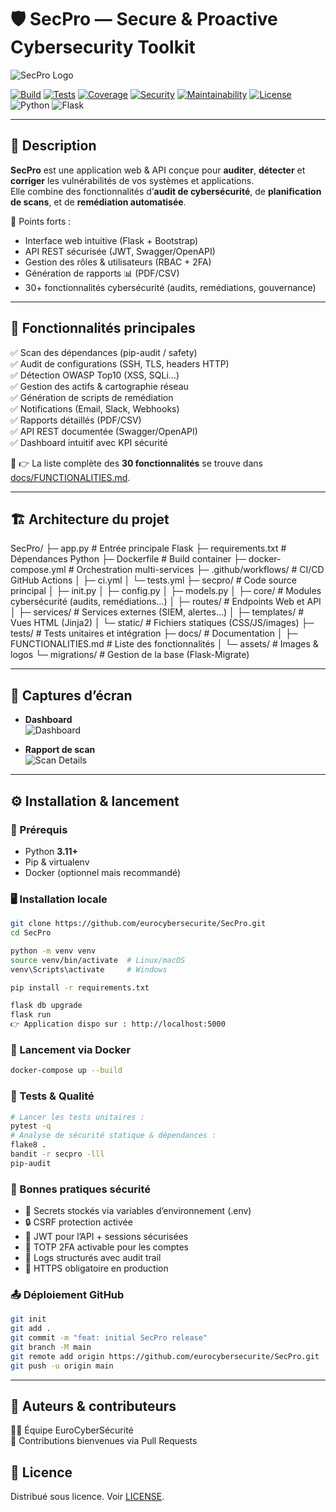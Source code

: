 # 🛡️ SecPro — Secure & Proactive Cybersecurity Toolkit

![SecPro Logo](https://raw.githubusercontent.com/eurocybersecurite/SecPro/main/docs/assets/logo-secpro.png)

[![Build](https://github.com/eurocybersecurite/SecPro/actions/workflows/ci.yml/badge.svg)](https://github.com/eurocybersecurite/SecPro/actions)
[![Tests](https://github.com/eurocybersecurite/SecPro/actions/workflows/tests.yml/badge.svg)](https://github.com/eurocybersecurite/SecPro/actions)
[![Coverage](https://codecov.io/gh/eurocybersecurite/SecPro/branch/main/graph/badge.svg)](https://codecov.io/gh/eurocybersecurite/SecPro)
[![Security](https://sonarcloud.io/api/project_badges/measure?project=eurocybersecurite_SecPro&metric=security_rating)](https://sonarcloud.io/dashboard?id=eurocybersecurite_SecPro)
[![Maintainability](https://sonarcloud.io/api/project_badges/measure?project=eurocybersecurite_SecPro&metric=sqale_rating)](https://sonarcloud.io/dashboard?id=eurocybersecurite_SecPro)
[![License](https://img.shields.io/github/license/eurocybersecurite/SecPro)](LICENSE)
![Python](https://img.shields.io/badge/Python-3.11+-blue.svg)
![Flask](https://img.shields.io/badge/Flask-2.x-lightgrey.svg)

---

## 📖 Description

**SecPro** est une application web & API conçue pour **auditer**, **détecter** et **corriger** les vulnérabilités de vos systèmes et applications.  
Elle combine des fonctionnalités d’**audit de cybersécurité**, de **planification de scans**, et de **remédiation automatisée**.

🔑 Points forts :
- Interface web intuitive (Flask + Bootstrap)
- API REST sécurisée (JWT, Swagger/OpenAPI)
- Gestion des rôles & utilisateurs (RBAC + 2FA)
- Génération de rapports 📊 (PDF/CSV)
- 30+ fonctionnalités cybersécurité (audits, remédiations, gouvernance)

---

## 🚀 Fonctionnalités principales

✅ Scan des dépendances (pip-audit / safety)  
✅ Audit de configurations (SSH, TLS, headers HTTP)  
✅ Détection OWASP Top10 (XSS, SQLi…)  
✅ Gestion des actifs & cartographie réseau  
✅ Génération de scripts de remédiation  
✅ Notifications (Email, Slack, Webhooks)  
✅ Rapports détaillés (PDF/CSV)  
✅ API REST documentée (Swagger/OpenAPI)  
✅ Dashboard intuitif avec KPI sécurité  

📌 👉 La liste complète des **30 fonctionnalités** se trouve dans [docs/FUNCTIONALITIES.md](docs/FUNCTIONALITIES.md).

---

## 🏗️ Architecture du projet

SecPro/
├─ app.py # Entrée principale Flask
├─ requirements.txt # Dépendances Python
├─ Dockerfile # Build container
├─ docker-compose.yml # Orchestration multi-services
├─ .github/workflows/ # CI/CD GitHub Actions
│ ├─ ci.yml
│ └─ tests.yml
├─ secpro/ # Code source principal
│ ├─ init.py
│ ├─ config.py
│ ├─ models.py
│ ├─ core/ # Modules cybersécurité (audits, remédiations…)
│ ├─ routes/ # Endpoints Web et API
│ ├─ services/ # Services externes (SIEM, alertes…)
│ ├─ templates/ # Vues HTML (Jinja2)
│ └─ static/ # Fichiers statiques (CSS/JS/images)
├─ tests/ # Tests unitaires et intégration
├─ docs/ # Documentation
│ ├─ FUNCTIONALITIES.md # Liste des fonctionnalités
│ └─ assets/ # Images & logos
└─ migrations/ # Gestion de la base (Flask-Migrate)

---

## 📸 Captures d’écran

- **Dashboard**  
  ![Dashboard](https://raw.githubusercontent.com/eurocybersecurite/SecPro/main/docs/assets/dashboard.png)

- **Rapport de scan**  
  ![Scan Details](https://raw.githubusercontent.com/eurocybersecurite/SecPro/main/docs/assets/scan-report.png)

---

## ⚙️ Installation & lancement

### 🔧 Prérequis
- Python **3.11+**
- Pip & virtualenv
- Docker (optionnel mais recommandé)

### 🖥️ Installation locale
```bash
git clone https://github.com/eurocybersecurite/SecPro.git
cd SecPro

python -m venv venv
source venv/bin/activate  # Linux/macOS
venv\Scripts\activate     # Windows

pip install -r requirements.txt

flask db upgrade
flask run
👉 Application dispo sur : http://localhost:5000
```

### 🐳 Lancement via Docker
```bash
docker-compose up --build
```

### 🧪 Tests & Qualité
```bash
# Lancer les tests unitaires :
pytest -q
# Analyse de sécurité statique & dépendances :
flake8 .
bandit -r secpro -lll
pip-audit
```

### 🔐 Bonnes pratiques sécurité
- 🔑 Secrets stockés via variables d’environnement (.env)
- 🔒 CSRF protection activée
- 🔑 JWT pour l’API + sessions sécurisées
- 🔏 TOTP 2FA activable pour les comptes
- 📜 Logs structurés avec audit trail
- 🔐 HTTPS obligatoire en production

### 📤 Déploiement GitHub
```bash
git init
git add .
git commit -m "feat: initial SecPro release"
git branch -M main
git remote add origin https://github.com/eurocybersecurite/SecPro.git
git push -u origin main
```

---

## 👥 Auteurs & contributeurs

🧑‍💻 Équipe EuroCyberSécurité  
🤝 Contributions bienvenues via Pull Requests

## 📜 Licence

Distribué sous licence. Voir [LICENSE](LICENSE).
